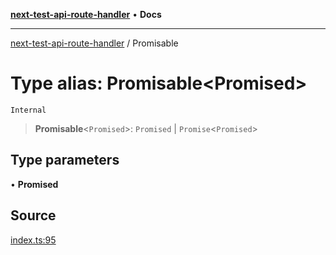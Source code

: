 [**next-test-api-route-handler**](../README.md) • **Docs**

***

[next-test-api-route-handler](../README.md) / Promisable

# Type alias: Promisable\<Promised\>

`Internal`

> **Promisable**\<`Promised`\>: `Promised` \| `Promise`\<`Promised`\>

## Type parameters

• **Promised**

## Source

[index.ts:95](https://github.com/Xunnamius/next-test-api-route-handler/blob/43eec5385cb48f619257324a2fe1b54d29748ff1/src/index.ts#L95)
